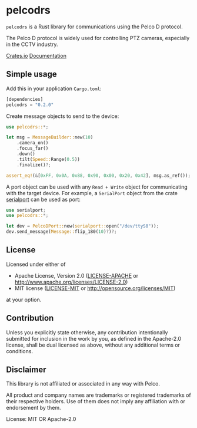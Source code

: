 # pelcodrs

`pelcodrs` is a Rust library for communications using the Pelco D protocol.

The Pelco D protocol is widely used for controlling PTZ cameras, especially
in the CCTV industry.

[Crates.io](https://crates.io/crates/pelcodrs)
[Documentation](https://docs.rs/pelcodrs)

## Simple usage

Add this in your application `Cargo.toml`:

```rust
[dependencies]
pelcodrs = "0.2.0"
```

Create message objects to send to the device:

```rust
use pelcodrs::*;

let msg = MessageBuilder::new(10)
    .camera_on()
    .focus_far()
    .down()
    .tilt(Speed::Range(0.5))
    .finalize()?;

assert_eq!(&[0xFF, 0x0A, 0x88, 0x90, 0x00, 0x20, 0x42], msg.as_ref());
```

A port object can be used with any `Read + Write` object for communicating with
the target device. For example, a `SerialPort` object from the crate
[serialport](https://crates.io/crates/serialport) can be used as port:

```rust
use serialport;
use pelcodrs::*;

let dev = PelcoDPort::new(serialport::open("/dev/ttyS0"));
dev.send_message(Message::flip_180(10)?)?;
```


## License

Licensed under either of

* Apache License, Version 2.0
([LICENSE-APACHE](LICENSE-APACHE) or http://www.apache.org/licenses/LICENSE-2.0)
* MIT license
([LICENSE-MIT](LICENSE-MIT) or http://opensource.org/licenses/MIT)

at your option.

## Contribution

Unless you explicitly state otherwise, any contribution intentionally submitted
for inclusion in the work by you, as defined in the Apache-2.0 license, shall be
dual licensed as above, without any additional terms or conditions.


## Disclaimer

This library is not affiliated or associated in any way with Pelco.

All product and company names are trademarks or registered trademarks of
their respective holders. Use of them does not imply any affiliation with or
endorsement by them.


License: MIT OR Apache-2.0
